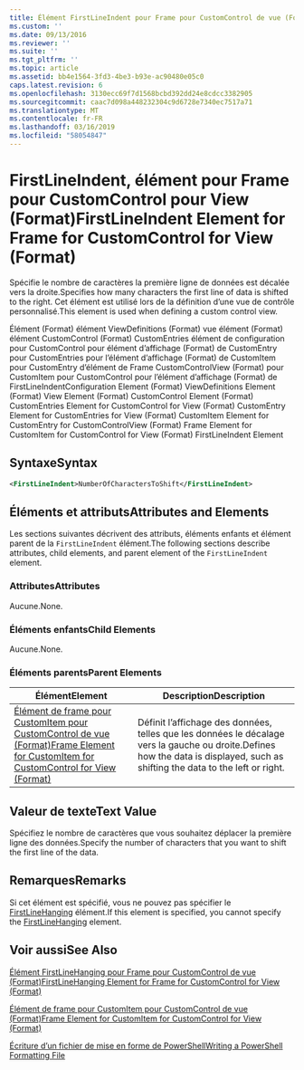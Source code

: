 ```yaml
---
title: Élément FirstLineIndent pour Frame pour CustomControl de vue (Format) | Microsoft Docs
ms.custom: ''
ms.date: 09/13/2016
ms.reviewer: ''
ms.suite: ''
ms.tgt_pltfrm: ''
ms.topic: article
ms.assetid: bb4e1564-3fd3-4be3-b93e-ac90480e05c0
caps.latest.revision: 6
ms.openlocfilehash: 3130ecc69f7d1568bcbd392dd24e8cdcc3382905
ms.sourcegitcommit: caac7d098a448232304c9d6728e7340ec7517a71
ms.translationtype: MT
ms.contentlocale: fr-FR
ms.lasthandoff: 03/16/2019
ms.locfileid: "58054847"
---
```

# <a name="firstlineindent-element-for-frame-for-customcontrol-for-view-format"></a><span data-ttu-id="c3311-102">FirstLineIndent, élément pour Frame pour CustomControl pour View (Format)</span><span class="sxs-lookup"><span data-stu-id="c3311-102">FirstLineIndent Element for Frame for CustomControl for View (Format)</span></span>

<span data-ttu-id="c3311-103">Spécifie le nombre de caractères la première ligne de données est décalée vers la droite.</span><span class="sxs-lookup"><span data-stu-id="c3311-103">Specifies how many characters the first line of data is shifted to the right.</span></span> <span data-ttu-id="c3311-104">Cet élément est utilisé lors de la définition d’une vue de contrôle personnalisé.</span><span class="sxs-lookup"><span data-stu-id="c3311-104">This element is used when defining a custom control view.</span></span>

<span data-ttu-id="c3311-105">Élément (Format) élément ViewDefinitions (Format) vue élément (Format) élément CustomControl (Format) CustomEntries élément de configuration pour CustomControl pour élément d’affichage (Format) de CustomEntry pour CustomEntries pour l’élément d’affichage (Format) de CustomItem pour CustomEntry d’élément de Frame CustomControlView (Format) pour CustomItem pour CustomControl pour l’élément d’affichage (Format) de FirstLineIndent</span><span class="sxs-lookup"><span data-stu-id="c3311-105">Configuration Element (Format) ViewDefinitions Element (Format) View Element (Format) CustomControl Element (Format) CustomEntries Element for CustomControl for View (Format) CustomEntry Element for CustomEntries for View (Format) CustomItem Element for CustomEntry for CustomControlView (Format) Frame Element for CustomItem for CustomControl for View (Format) FirstLineIndent Element</span></span>

## <a name="syntax"></a><span data-ttu-id="c3311-106">Syntaxe</span><span class="sxs-lookup"><span data-stu-id="c3311-106">Syntax</span></span>

```xml
<FirstLineIndent>NumberOfCharactersToShift</FirstLineIndent>
```

## <a name="attributes-and-elements"></a><span data-ttu-id="c3311-107">Éléments et attributs</span><span class="sxs-lookup"><span data-stu-id="c3311-107">Attributes and Elements</span></span>

<span data-ttu-id="c3311-108">Les sections suivantes décrivent des attributs, éléments enfants et élément parent de la `FirstLineIndent` élément.</span><span class="sxs-lookup"><span data-stu-id="c3311-108">The following sections describe attributes, child elements, and parent element of the `FirstLineIndent` element.</span></span>

### <a name="attributes"></a><span data-ttu-id="c3311-109">Attributes</span><span class="sxs-lookup"><span data-stu-id="c3311-109">Attributes</span></span>

<span data-ttu-id="c3311-110">Aucune.</span><span class="sxs-lookup"><span data-stu-id="c3311-110">None.</span></span>

### <a name="child-elements"></a><span data-ttu-id="c3311-111">Éléments enfants</span><span class="sxs-lookup"><span data-stu-id="c3311-111">Child Elements</span></span>

<span data-ttu-id="c3311-112">Aucune.</span><span class="sxs-lookup"><span data-stu-id="c3311-112">None.</span></span>

### <a name="parent-elements"></a><span data-ttu-id="c3311-113">Éléments parents</span><span class="sxs-lookup"><span data-stu-id="c3311-113">Parent Elements</span></span>

|<span data-ttu-id="c3311-114">Élément</span><span class="sxs-lookup"><span data-stu-id="c3311-114">Element</span></span>|<span data-ttu-id="c3311-115">Description</span><span class="sxs-lookup"><span data-stu-id="c3311-115">Description</span></span>|
|-------------|-----------------|
|[<span data-ttu-id="c3311-116">Élément de frame pour CustomItem pour CustomControl de vue (Format)</span><span class="sxs-lookup"><span data-stu-id="c3311-116">Frame Element for CustomItem for CustomControl for View (Format)</span></span>](./frame-element-for-customitem-for-customcontrol-for-view-format.md)|<span data-ttu-id="c3311-117">Définit l’affichage des données, telles que les données le décalage vers la gauche ou droite.</span><span class="sxs-lookup"><span data-stu-id="c3311-117">Defines how the data is displayed, such as shifting the data to the left or right.</span></span>|

## <a name="text-value"></a><span data-ttu-id="c3311-118">Valeur de texte</span><span class="sxs-lookup"><span data-stu-id="c3311-118">Text Value</span></span>

<span data-ttu-id="c3311-119">Spécifiez le nombre de caractères que vous souhaitez déplacer la première ligne des données.</span><span class="sxs-lookup"><span data-stu-id="c3311-119">Specify the number of characters that you want to shift the first line of the data.</span></span>

## <a name="remarks"></a><span data-ttu-id="c3311-120">Remarques</span><span class="sxs-lookup"><span data-stu-id="c3311-120">Remarks</span></span>

<span data-ttu-id="c3311-121">Si cet élément est spécifié, vous ne pouvez pas spécifier le [FirstLineHanging](./firstlinehanging-element-for-frame-for-customcontrol-for-view-format.md) élément.</span><span class="sxs-lookup"><span data-stu-id="c3311-121">If this element is specified, you cannot specify the [FirstLineHanging](./firstlinehanging-element-for-frame-for-customcontrol-for-view-format.md) element.</span></span>

## <a name="see-also"></a><span data-ttu-id="c3311-122">Voir aussi</span><span class="sxs-lookup"><span data-stu-id="c3311-122">See Also</span></span>

[<span data-ttu-id="c3311-123">Élément FirstLineHanging pour Frame pour CustomControl de vue (Format)</span><span class="sxs-lookup"><span data-stu-id="c3311-123">FirstLineHanging Element for Frame for CustomControl for View (Format)</span></span>](./firstlinehanging-element-for-frame-for-customcontrol-for-view-format.md)

[<span data-ttu-id="c3311-124">Élément de frame pour CustomItem pour CustomControl de vue (Format)</span><span class="sxs-lookup"><span data-stu-id="c3311-124">Frame Element for CustomItem for CustomControl for View (Format)</span></span>](./frame-element-for-customitem-for-customcontrol-for-view-format.md)

[<span data-ttu-id="c3311-125">Écriture d’un fichier de mise en forme de PowerShell</span><span class="sxs-lookup"><span data-stu-id="c3311-125">Writing a PowerShell Formatting File</span></span>](./writing-a-powershell-formatting-file.md)
